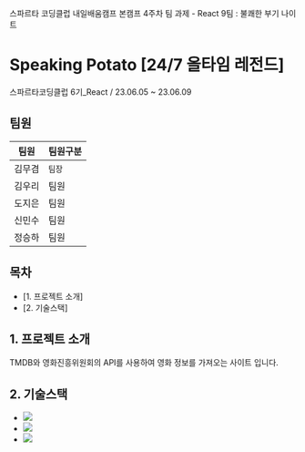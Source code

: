 스파르타 코딩클럽 내일배움캠프 본캠프 4주차 팀 과제 - React 9팀 : 불쾌한 부기 나이트

# Speaking Potato [24/7 올타임 레전드]

스파르타코딩클럽 6기_React / 23.06.05 ~ 23.06.09

## 팀원

| 팀원   |  팀원구분 |
| ------ | -------- | 
| 김무겸 | `팀장`   | 
| 김우리 |  팀원     |  
| 도지은 |  팀원     |
| 신민수 |  팀원     |
| 정승하 |  팀원     |
## 목차

-   [1. 프로젝트 소개]
-   [2. 기술스택]

## 1. 프로젝트 소개
TMDB와 영화진흥위원회의 API를 사용하여 영화 정보를 가져오는 사이트 입니다.

## 2. 기술스택
  * <img src="https://img.shields.io/badge/JavaScript-F7DF1E?style=for-the-badge&logo=JavaScript&logoColor=white">
  * <img src="https://img.shields.io/badge/HTML5-E34F26?style=for-the-badge&logo=HTML5&logoColor=white">
  * <img src="https://img.shields.io/badge/CSS3-1572B6?style=for-the-badge&logo=CSS3&logoColor=white">



